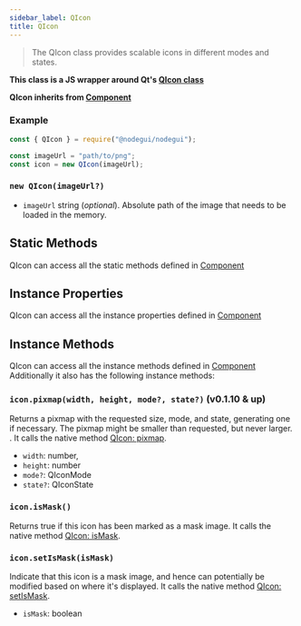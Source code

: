 ```yaml
---
sidebar_label: QIcon
title: QIcon
---
```


> The QIcon class provides scalable icons in different modes and states.

**This class is a JS wrapper around Qt's [QIcon class](https://doc.qt.io/qt-5/qicon.html)**

**QIcon inherits from [Component](api/Component.md)**

### Example

```javascript
const { QIcon } = require("@nodegui/nodegui");

const imageUrl = "path/to/png";
const icon = new QIcon(imageUrl);
```

### `new QIcon(imageUrl?)`

- `imageUrl` string (_optional_). Absolute path of the image that needs to be loaded in the memory.

## Static Methods

QIcon can access all the static methods defined in [Component](api/Component.md)

## Instance Properties

QIcon can access all the instance properties defined in [Component](api/Component.md)

## Instance Methods

QIcon can access all the instance methods defined in [Component](api/Component.md)
Additionally it also has the following instance methods:

### `icon.pixmap(width, height, mode?, state?)` (v0.1.10 & up)

Returns a pixmap with the requested size, mode, and state, generating one if necessary. The pixmap might be smaller than requested, but never larger.
. It calls the native method [QIcon: pixmap](https://doc.qt.io/qt-5/qicon.html#pixmap-3).

- `width`: number,
- `height`: number
- `mode?`: QIconMode
- `state?`: QIconState

### `icon.isMask()`

Returns true if this icon has been marked as a mask image. It calls the native method [QIcon: isMask](https://doc.qt.io/qt-5/qicon.html#isMask).

### `icon.setIsMask(isMask)`

Indicate that this icon is a mask image, and hence can potentially be modified based on where it's displayed. It calls the native method [QIcon: setIsMask](https://doc.qt.io/qt-5/qicon.html#setIsMask).

- `isMask`: boolean
